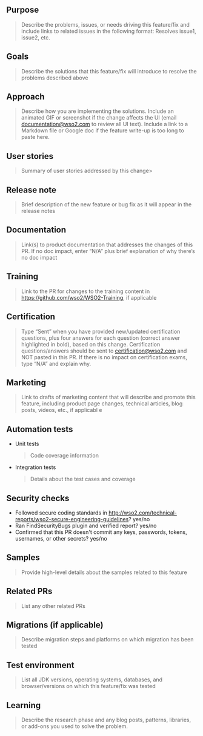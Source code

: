 ## Purpose
> Describe the problems, issues, or needs driving this feature/fix and include links to related issues in the following format: Resolves issue1, issue2, etc.

## Goals
> Describe the solutions that this feature/fix will introduce to resolve the problems described above

## Approach
> Describe how you are implementing the solutions. Include an animated GIF or screenshot if the change affects the UI (email documentation@wso2.com to review all UI text). Include a link to a Markdown file or Google doc if the feature write-up is too long to paste here.

## User stories
> Summary of user stories addressed by this change>

## Release note
> Brief description of the new feature or bug fix as it will appear in the release notes

## Documentation
> Link(s) to product documentation that addresses the changes of this PR. If no doc impact, enter “N/A” plus brief explanation of why there’s no doc impact

## Training
> Link to the PR for changes to the training content in https://github.com/wso2/WSO2-Training, if applicable

## Certification
> Type “Sent” when you have provided new/updated certification questions, plus four answers for each question (correct answer highlighted in bold), based on this change. Certification questions/answers should be sent to certification@wso2.com and NOT pasted in this PR. If there is no impact on certification exams, type “N/A” and explain why.

## Marketing
> Link to drafts of marketing content that will describe and promote this feature, including product page changes, technical articles, blog posts, videos, etc., if applicabl e

## Automation tests
 - Unit tests 
   > Code coverage information
 - Integration tests
   > Details about the test cases and coverage

## Security checks
 - Followed secure coding standards in http://wso2.com/technical-reports/wso2-secure-engineering-guidelines? yes/no
 - Ran FindSecurityBugs plugin and verified report? yes/no
 - Confirmed that this PR doesn't commit any keys, passwords, tokens, usernames, or other secrets? yes/no

## Samples
> Provide high-level details about the samples related to this feature

## Related PRs
> List any other related PRs

## Migrations (if applicable)
> Describe migration steps and platforms on which migration has been tested

## Test environment
> List all JDK versions, operating systems, databases, and browser/versions on which this feature/fix was tested
 
## Learning
> Describe the research phase and any blog posts, patterns, libraries, or add-ons you used to solve the problem.
